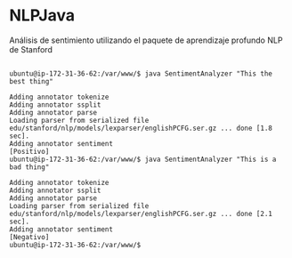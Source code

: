 # NLPJava
Análisis de sentimiento utilizando el paquete de aprendizaje profundo NLP de Stanford 

<code>
ubuntu@ip-172-31-36-62:/var/www/$ java SentimentAnalyzer "This the best thing"<br>
Adding annotator tokenize
Adding annotator ssplit
Adding annotator parse
Loading parser from serialized file edu/stanford/nlp/models/lexparser/englishPCFG.ser.gz ... done [1.8 sec].
Adding annotator sentiment
[Positivo]
ubuntu@ip-172-31-36-62:/var/www/$ java SentimentAnalyzer "This is a bad thing"<br>
Adding annotator tokenize
Adding annotator ssplit
Adding annotator parse
Loading parser from serialized file edu/stanford/nlp/models/lexparser/englishPCFG.ser.gz ... done [2.1 sec].
Adding annotator sentiment
[Negativo]
ubuntu@ip-172-31-36-62:/var/www/$
</code>
